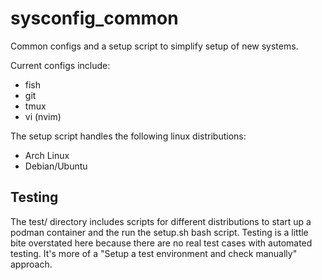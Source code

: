 # sysconfig_common

Common configs and a setup script to simplify setup of new systems.

Current configs include:

* fish
* git
* tmux
* vi (nvim)

The setup script handles the following linux distributions:

* Arch Linux
* Debian/Ubuntu

## Testing

The test/ directory includes scripts for different distributions to start up a podman container and the run the setup.sh bash script.
Testing is a little bite overstated here because there are no real test cases with automated testing. It's more of a "Setup a test environment and check manually" approach.
